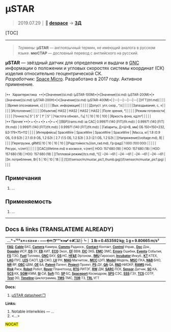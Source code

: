 # µSTAR
> 2019.07.29 ┊ **🚀 [despace](index.md)** → **[ЗД](sensor.md)**

[TOC]

---

> <small>*Термины:* **µSTAR** — англоязычный термин, не имеющий аналога в русском языке. **мюСТАР** — дословный перевод с английского на русский.</small>

**µSTAR** — звёздный датчик для определения и выдачи в [GNC](gnc.md) информации о положении и угловых скоростях системы координат (СК) изделия относительно геоцентрической СК.  
*Разработчик:* [Space Micro](space_micro.md). Разработано в 2017 году. Активное применение.

<small>

<small>
|*•    Характеристика    •*|*[Значение](si.md) (µSTAR-100M)*|*[Значение](si.md) (µSTAR-200M)*|*[Значение](si.md) (µSTAR-200H)*|*[Значение](si.md) (µSTAR-400M)*|
|:--|:--|:--|:--|:--|
|[УГТ](trl.md)|   |   |   |   |
|Время опознавания, с|   |   |   |   |
|Вых. информация|   |   |   |   |
|Допуст. угл. скор., °/с|   |   |   |   |
|Запаздывание, с, ≤|   |   |   |   |
|Исполнение|   |   |   |   |
|Объектив| HAS2  | HAS2  | HAS2  | HAS2  |
|Поле зрения, °|   |   |   |   |
|Режим готовности|   |   |   |   |
|Точность| 5″  | 5″  | 1″  | 5″  |
|Частота обновл., Гц| 1  | 10  | 10  | 100  |
|Яркость фона, кд/m²|   |   |   |   |
|**`Прочее`**|• • •|• • •|• • •|• • •|
|[ВБР](rams.md) за САС| 0.99971 (140 [FIT](fit.md))  | 0.99971 (140 [FIT](fit.md))  | 0.99971 (140 [FIT](fit.md))  | 0.99971 (140 [FIT](fit.md))  |
|Габариты, Д×Ш×В, мм| ОБ 150×150×232,<br> БЭ 179×75×112  |   |   |   |
|Интерфейсы| SpaceWire  | SpaceWire  | SpaceWire  | SpaceWire  |
|Масса, кг| 1.8 (0.9 ОБ, 0.9 БЭ)  | 2.1 (0.9 ОБ, 1.2 БЭ)  | 2.7 (1.5 ОБ, 1.2 БЭ)  | 3.3 (2.1 ОБ, 1.2 БЭ)  |
|[Напряжение](voltage.md), В|   |   |   |   |
|Перегрузки, gRMS| 10  | 10  | 10  | 10  |
|[Радстойкость](ion_rad.md), Гр (рад)| 1 000 (100 000)  |   |   |   |
|Ресурс, ч (лет)|   |   |   |   |
|[САС](lifetime.md) в космосе, ч (лет)| НОО: 157 680 (18)  | НОО: 157 680 (18)  | НОО: 157 680 (18)  | НОО: 157 680 (18)  |
|[Тепловой режим](tcs.md), °C| −24 ‑ +61  | −24 ‑ +61  | −24 ‑ +61  | −24 ‑ +61  |
|Эл. потребление, Вт| 5  | 10  | 10  | 18  |
|| [![](f/sensor/m/mustar_pic1_thumb.jpg)](f/sensor/m/mustar_pic1.jpg) |  |  |  |

</small>



<p style="page-break-after:always"> </p>

## Примечания
   1. …



## Применяемость
   1. …





---

## Docs & links (TRANSLATEME ALREADY)
|…°·•¹²³±×÷≤≥≈≠ ‑ −— ⎆✉ ❐“”’«»✔→✘☐☑├┕┆ 1 lb = 0.453592 kg; 1 g = 9.80665 m/s²|
|:--|
|<small>**[FAQ](faq.md)**, **[Cable](cable.md)**·БКС, **[Camera](camera.md)**·Камера, **[Comms](comms.md)**·Радиосв., **[Contact](contact.md)**·Контакт, **[Control](control.md)**·Управ., **[Doc](doc.md)**·Док., **[Doppler](doppler.md)**·ИСР, **[DS](ds.md)**·ЗУ, **[EB](eb.md)**·ХИТ, **[ECO](ecology.md)**·Экол., **[EF](ef.md)**·ВВФ, **[ElC](elc.md)**·ЭКБ, **[EMC](emc.md)**·ЭМС, **[Errors](error.md)**·Ошибки, **[Events](event.md)**·События, **[FS](fs.md)**·ТЭО, **[Fuel](fuel.md)**·Топливо, **[GNC](gnc.md)**·БКУ, **[GS](scs.md)**·НС, **[HF&E](hfe.md)**·Эргоном., **[IMU](imu.md)**·Гироскоп, **[Incubator](incubator.md)**·Инкуб., **[KT](kt.md)**·КТЕХ, **[LAG](lag.md)**·ПУC, **[LES](les.md)**·САСП, **[LS](ls.md)**·СЖО, **[LV](lv.md)**·РН, **[MAG](mag.md)**·Магнитом., **[MCC](mcc.md)**·ЦУП, **[Model](model.md)**·Модель, **[MSC](sc.md)**·ПКА, **[N&B](nnb.md)**·БНО, **[NR](nr.md)**·ЯР, **[OBC](obc.md)**·ЦВМ, **[OE](oe.md)**·БА, **[Patent](патент.md)**·Патент, **[Project](project.md)**·Проект, **[PS](ps.md)**·ДУ, **[QA](quality.md)**·QA, **[R&D](rnd.md)**·НИОКР, **[RAMS](rams.md)**·НиБ, **[Risk](risk.md)**·Риск, **[Robot](robotics.md)**·Робот, **[Rover](rover.md)**·Планетоход, **[RTG](rtg.md)**·РИТЭГ, **[RW](rw.md)**·ДМ, **[SARC](sarc.md)**·ПСК, **[Sensor](sensor.md)**·Датчик, **[SC](sc.md)**·КА, **[SCS](scs.md)**·КК, **[SGM](sgm.md)**·КММ, **[SI](si.md)**·СИ, **[Soft](soft.md)**·ПО, **[SP](sp.md)**·БС, **[Spaceport](spaceport.md)**·Космодром, **[SPS](sps.md)**·СЭС, **[SSS](sss.md)**·ГЗУ, **[TCS](tcs.md)**·СОТР, **[Test](test.md)**·ЭО, **[Timeline](timeline.md)**·Циклограмма, **[TMS](tms.md)**·ТМС, **[TOR](tor.md)**·ТЗ, **[TRL](trl.md)**·УГТ</small>|

**Docs:**

   1. [µSTAR datasheet ❐](f/sensor/m/mustar_datasheet.pdf)

**Links:**

   1. Notable interwikies — …
   1. <…>

<mark>NOCAT</mark>
